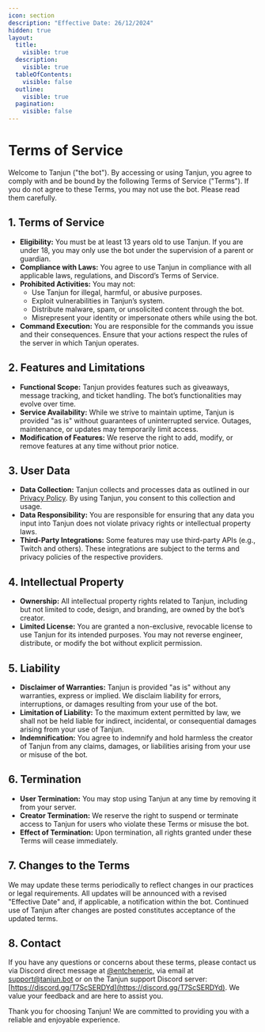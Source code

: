 ```yaml
---
icon: section
description: "Effective Date: 26/12/2024"
hidden: true
layout:
  title:
    visible: true
  description:
    visible: true
  tableOfContents:
    visible: false
  outline:
    visible: true
  pagination:
    visible: false
---
```


# Terms of Service

Welcome to Tanjun ("the bot"). By accessing or using Tanjun, you agree to comply with and be bound by the following Terms of Service ("Terms"). If you do not agree to these Terms, you may not use the bot. Please read them carefully.

## 1. Terms of Service

- **Eligibility:** You must be at least 13 years old to use Tanjun. If you are under 18, you may only use the bot under the supervision of a parent or guardian.
- **Compliance with Laws:** You agree to use Tanjun in compliance with all applicable laws, regulations, and Discord’s Terms of Service.
- **Prohibited Activities:** You may not:
  - Use Tanjun for illegal, harmful, or abusive purposes.
  - Exploit vulnerabilities in Tanjun’s system.
  - Distribute malware, spam, or unsolicited content through the bot.
  - Misrepresent your identity or impersonate others while using the bot.
- **Command Execution:** You are responsible for the commands you issue and their consequences. Ensure that your actions respect the rules of the server in which Tanjun operates.

## 2. Features and Limitations

- **Functional Scope:** Tanjun provides features such as giveaways, message tracking, and ticket handling. The bot’s functionalities may evolve over time.
- **Service Availability:** While we strive to maintain uptime, Tanjun is provided "as is" without guarantees of uninterrupted service. Outages, maintenance, or updates may temporarily limit access.
- **Modification of Features:** We reserve the right to add, modify, or remove features at any time without prior notice.

## 3. User Data

- **Data Collection:** Tanjun collects and processes data as outlined in our [Privacy Policy](privacy-policy.md). By using Tanjun, you consent to this collection and usage.
- **Data Responsibility:** You are responsible for ensuring that any data you input into Tanjun does not violate privacy rights or intellectual property laws.
- **Third-Party Integrations:** Some features may use third-party APIs (e.g., Twitch and others). These integrations are subject to the terms and privacy policies of the respective providers.

## 4. Intellectual Property

- **Ownership:** All intellectual property rights related to Tanjun, including but not limited to code, design, and branding, are owned by the bot’s creator.
- **Limited License:** You are granted a non-exclusive, revocable license to use Tanjun for its intended purposes. You may not reverse engineer, distribute, or modify the bot without explicit permission.

## 5. Liability

- **Disclaimer of Warranties:** Tanjun is provided "as is" without any warranties, express or implied. We disclaim liability for errors, interruptions, or damages resulting from your use of the bot.
- **Limitation of Liability:** To the maximum extent permitted by law, we shall not be held liable for indirect, incidental, or consequential damages arising from your use of Tanjun.
- **Indemnification:** You agree to indemnify and hold harmless the creator of Tanjun from any claims, damages, or liabilities arising from your use or misuse of the bot.

## 6. Termination

- **User Termination:** You may stop using Tanjun at any time by removing it from your server.
- **Creator Termination:** We reserve the right to suspend or terminate access to Tanjun for users who violate these Terms or misuse the bot.
- **Effect of Termination:** Upon termination, all rights granted under these Terms will cease immediately.

## 7. Changes to the Terms

We may update these terms periodically to reflect changes in our practices or legal requirements. All updates will be announced with a revised "Effective Date" and, if applicable, a notification within the bot. Continued use of Tanjun after changes are posted constitutes acceptance of the updated terms.

## 8. Contact

If you have any questions or concerns about these terms, please contact us via Discord direct message at [@entcheneric](https://discord.com/users/471036610561966111), via email at [support@tanjun.bot](mailto:support@tanjun.bot) or on the Tanjun support Discord server: [https://discord.gg/T7ScSERDYd](https://discord.gg/T7ScSERDYd). We value your feedback and are here to assist you.

Thank you for choosing Tanjun! We are committed to providing you with a reliable and enjoyable experience.

